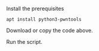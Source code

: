 Install the prerequisites
```
apt install python3-pwntools
```

Download or copy the code above.

Run the script.
